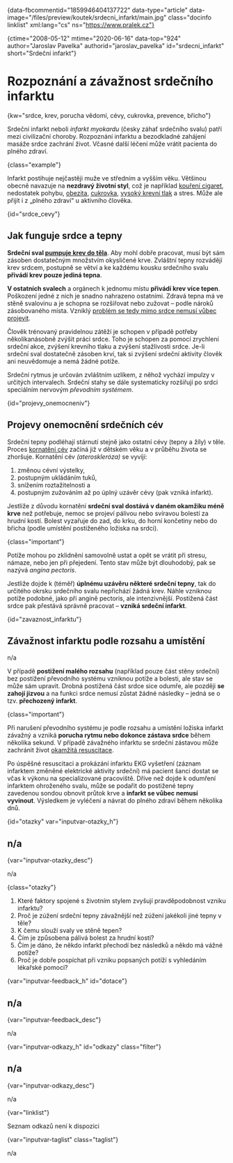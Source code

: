 
{data-fbcommentid="1859946404137722" data-type="article" data-image="/files/preview/koutek/srdecni_infarkt/main.jpg" class="docinfo linklist" xml:lang="cs" ns="https://www.pralek.cz"}

{ctime="2008-05-12" mtime="2020-06-16" data-top="924" author="Jaroslav Pavelka" authorid="jaroslav\_pavelka" id="srdecni\_infarkt" short="Srdeční infarkt"}

# Rozpoznání a závažnost srdečního infarktu

<!-- generated attribute kw by user_updatekw.sh on 2020-09-22, do not edit -->

{kw="srdce, krev, porucha vědomí, cévy, cukrovka, prevence, břicho"}

Srdeční infarkt neboli _infarkt myokardu_ (česky záhať srdečního svalu) patří mezi civilizační choroby. Rozpoznání infarktu a bezodkladné zahájení masáže srdce zachrání život. Včasné další léčení může vrátit pacienta do plného zdraví.

{class="example"}

Infarkt postihuje nejčastěji muže ve středním a vyšším věku. Většinou obecně navazuje na **nezdravý životní styl**, což je například [kouření cigaret][1], nedostatek pohybu, [obezita][2], [cukrovka][3], [vysoký krevní tlak][4] a stres. Může ale přijít i z „plného zdraví“ u aktivního člověka.

{id="srdce_cevy"}

## Jak funguje srdce a tepny

**Srdeční sval [pumpuje krev do těla][4]**. Aby mohl dobře pracovat, musí být sám zásoben dostatečným množstvím okysličené krve. Zvláštní tepny rozvádějí krev srdcem, postupně se větví a ke každému kousku srdečního svalu **přivádí krev pouze jediná tepna**. 

**V ostatních svalech** a orgánech k jednomu místu **přivádí krev více tepen**. Poškození jedné z nich je snadno nahrazeno ostatními. Zdravá tepna má ve stěně svalovinu a je schopna se rozšiřovat nebo zužovat – podle nároků zásobovaného místa. Vzniklý [problém se tedy mimo srdce nemusí vůbec projevit][5].

Člověk trénovaný pravidelnou zátěží je schopen v případě potřeby několikanásobně zvýšit práci srdce. Toho je schopen za pomocí zrychlení srdeční akce, zvýšení krevního tlaku a zvýšení stažlivosti srdce. Je-li srdeční sval dostatečně zásoben krví, tak si zvýšení srdeční aktivity člověk ani neuvědomuje a nemá žádné potíže.

Srdeční rytmus je určován zvláštním uzlíkem, z něhož vychází impulzy v určitých intervalech. Srdeční stahy se dále systematicky rozšiřují po srdci speciálním nervovým _převodním systémem_.

{id="projevy_onemocneniv"}

## Projevy onemocnění srdečních cév

Srdeční tepny podléhají stárnutí stejně jako ostatní cévy (tepny a žíly) v těle. Proces [kornatění cév][6] začíná již v dětském věku a v průběhu života se zhoršuje. Kornatění cév _(ateroskleróza)_ se vyvíjí:

  1. změnou cévní výstelky,
  2. postupným ukládáním tuků,
  3. snížením roztažitelnosti a
  4. postupným zužováním až po úplný uzávěr cévy (pak vzniká infarkt).

Jestliže z důvodu kornatění **srdeční sval dostává v daném okamžiku méně krve** než potřebuje, nemoc se projeví pálivou nebo svíravou bolestí za hrudní kostí. Bolest vyzařuje do zad, do krku, do horní končetiny nebo do břicha (podle umístění postiženého ložiska na srdci).

{class="important"}

Potíže mohou po zklidnění samovolně ustat a opět se vrátit při stresu, námaze, nebo jen při přejedení. Tento stav může být dlouhodobý, pak se nazývá _angína pectoris_.

Jestliže dojde k (téměř) **úplnému uzávěru některé srdeční tepny**, tak do určitého okrsku srdečního svalu nepřichází žádná krev. Náhle vzniknou potíže podobné, jako při angíně pectoris, ale intenzivnější. Postižená část srdce pak přestává správně pracovat – **vzniká srdeční infarkt**.

{id="zavaznost_infarktu"}

## Závažnost infarktu podle rozsahu a umístění

n/a

V případě **postižení malého rozsahu** (například pouze část stěny srdeční) bez postižení převodního systému vzniknou potíže a bolesti, ale stav se může sám upravit. Drobná postižená část srdce sice odumře, ale později **se zahojí jizvou** a na funkci srdce nemusí zůstat žádné následky – jedná se o tzv. **přechozený infarkt**.

{class="important"}

Při narušení převodního systému je podle rozsahu a umístění ložiska infarkt závažný a vzniká **porucha rytmu nebo dokonce zástava srdce** během několika sekund. V případě závažného infarktu se srdeční zástavou může zachránit život [okamžitá resuscitace][7].

Po úspěšné resuscitaci a prokázání infarktu EKG vyšetření (záznam infarktem změněné elektrické aktivity srdeční) má pacient šanci dostat se včas k výkonu na specializované pracoviště. Dříve než dojde k odumření infarktem ohroženého svalu, může se podařit do postižené tepny zavedenou sondou obnovit průtok krve a **infarkt se vůbec nemusí vyvinout**. Výsledkem je vyléčení a návrat do plného zdraví během několika dnů.

{id="otazky" var="inputvar-otazky_h"}

## n/a

{var="inputvar-otazky_desc"}

n/a

{class="otazky"}

  1. Které faktory spojené s životním stylem zvyšují pravděpodobnost vzniku infarktu?
  2. Proč je zúžení srdeční tepny závažnější než zúžení jakékoli jiné tepny v těle?
  3. K čemu slouží svaly ve stěně tepen?
  4. Čím je způsobena pálivá bolest za hrudní kostí?
  5. Čím je dáno, že někdo infarkt přechodí bez následků a někdo má vážné potíže?
  6. Proč je dobře pospíchat při vzniku popsaných potíží s vyhledáním lékařské pomoci?

{var="inputvar-feedback_h" id="dotace"}

## n/a

{var="inputvar-feedback_desc"}

n/a

{var="inputvar-odkazy_h" id="odkazy" class="filter"}

## n/a

{var="inputvar-odkazy_desc"}

n/a

{var="linklist"}

Seznam odkazů není k dispozici

{var="inputvar-taglist" class="taglist"}

n/a

 [1]: koureni_cigaret
 [2]: obezita_a_energie
 [3]: cukrovka
 [4]: krevni_tlak
 [5]: mrtvice
 [6]: cholesterol
 [7]: resuscitace-ozivovani

